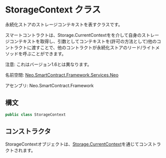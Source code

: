 # StorageContext クラス

永続化ストアのストレージコンテキストを表すクラスです。

スマートコントラクトは、Storage.CurrentContextをを介して自身のストレージコンテキストを取得し、引数としてコンテキストを(許可の方法として)他のコントラクトに渡すことで、他のコントラクトが永続化ストアのリード/ライトメソッドを呼ぶことができます。

注意: これはバージョン1.6とは異なります。

名前空間: [Neo.SmartContract.Framework.Services.Neo](../neo.md)

アセンブリ: Neo.SmartContract.Framework

## 構文

```c#
public class StorageContext
```

## コンストラクタ

StorageContextオブジェクトは、[Storage.CurrentContext](Storage/CurrentContext.md)を通じてコンストラクトされます。
